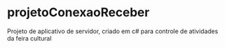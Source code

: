 # projetoConexaoReceber


Projeto de aplicativo de servidor, criado em c# para controle de atividades da feira cultural
